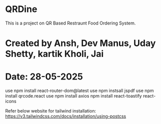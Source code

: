 # QRDine
This is a project on QR Based Restraunt Food Ordering System.

# Created by Ansh, Dev Manus, Uday Shetty, kartik Kholi, Jai

# Date: 28-05-2025
use npm install react-router-dom@latest 
use npm instsall jspdf
use npm install qrcode.react
use npm install axios
npm install react-toastify react-icons


Refer below website for tailwind installation: https://v3.tailwindcss.com/docs/installation/using-postcss